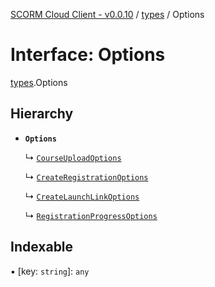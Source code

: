 [SCORM Cloud Client - v0.0.10](../README.md) / [types](../modules/types.md) / Options

# Interface: Options

[types](../modules/types.md).Options

## Hierarchy

- **`Options`**

  ↳ [`CourseUploadOptions`](types.CourseUploadOptions.md)

  ↳ [`CreateRegistrationOptions`](types.CreateRegistrationOptions.md)

  ↳ [`CreateLaunchLinkOptions`](types.CreateLaunchLinkOptions.md)

  ↳ [`RegistrationProgressOptions`](types.RegistrationProgressOptions.md)

## Indexable

▪ [key: `string`]: `any`
